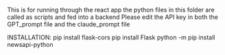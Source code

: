 This is for running through the react app
the python files in this folder are called as scripts and fed into a backend
Please edit the API key in both the GPT_prompt file and the claude_prompt file

INSTALLATION:
pip install flask-cors
pip install Flask
python -m pip install newsapi-python
